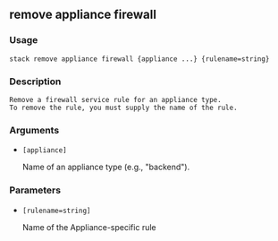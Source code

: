 ## remove appliance firewall

### Usage

`stack remove appliance firewall {appliance ...} {rulename=string}`

### Description


	Remove a firewall service rule for an appliance type.
	To remove the rule, you must supply the name of the rule.

	

### Arguments

* `[appliance]`

   Name of an appliance type (e.g., "backend").


### Parameters
* `[rulename=string]`

   Name of the Appliance-specific rule


